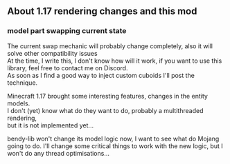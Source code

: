 ## About 1.17 rendering changes and this mod

### model part swapping current state
The current swap mechanic will probably change completely, also it will solve other compatibility issues  
At the time, I write this, I don't know how will it work, if you want to use this library, feel free to contact me on Discord.  
As soon as I find a good way to inject custom cuboids I'll post the technique.


Minecraft 1.17 brought some interesting features, changes in the entity models.  
I don't (yet) know what do they want to do, probably a multithreaded rendering,  
but it is not implemented yet...  

bendy-lib won't change its model logic now, I want to see what do Mojang going to do.
I'll change some critical things to work with the new logic, but I won't do any thread optimisations...
   

